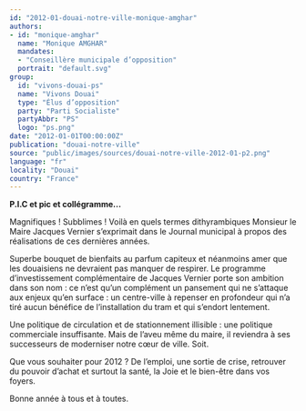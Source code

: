 ```yaml
---
id: "2012-01-douai-notre-ville-monique-amghar"
authors:
- id: "monique-amghar"
  name: "Monique AMGHAR"
  mandates: 
  - "Conseillère municipale d’opposition"
  portrait: "default.svg"
group:
  id: "vivons-douai-ps"
  name: "Vivons Douai"
  type: "Élus d’opposition"
  party: "Parti Socialiste"
  partyAbbr: "PS"
  logo: "ps.png"
date: "2012-01-01T00:00:00Z"
publication: "douai-notre-ville"
source: "public/images/sources/douai-notre-ville-2012-01-p2.png"
language: "fr"
locality: "Douai"
country: "France"
---
```


**P.I.C et pic et collégramme...**

Magnifiques ! Subblimes ! Voilà en quels termes dithyrambiques Monsieur le Maire Jacques Vernier s’exprimait dans le Journal municipal à propos des réalisations de ces dernières années.

Superbe bouquet de bienfaits au parfum capiteux et néanmoins amer que les douaisiens ne devraient pas manquer de respirer.
Le programme d’investissement complémentaire de Jacques Vernier porte son ambition dans son nom : ce n’est qu’un complément un pansement qui ne s’attaque aux enjeux qu’en surface : un centre-ville à repenser en profondeur qui n’a tiré aucun bénéfice de l’installation du tram et qui s’endort lentement.

Une politique de circulation et de stationnement illisible : une politique commerciale insuffisante.
Mais de l’aveu même du maire, il reviendra à ses successeurs de moderniser notre cœur de ville.
Soit.

Que vous souhaiter pour 2012 ? De l’emploi, une sortie de crise, retrouver du pouvoir d’achat et surtout la santé, la Joie et le bien-être dans vos foyers.

Bonne année à tous et à toutes.
